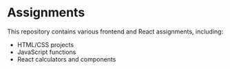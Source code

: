 # Assignments

This repository contains various frontend and React assignments, including:
- HTML/CSS projects
- JavaScript functions
- React calculators and components
